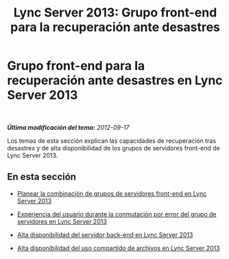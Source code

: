 ﻿---
title: 'Lync Server 2013: Grupo front-end para la recuperación ante desastres'
TOCTitle: Grupo front-end para la recuperación ante desastres
ms:assetid: 299cec23-35b4-4337-8f9a-2a57edd9c68b
ms:mtpsurl: https://technet.microsoft.com/es-es/library/JJ688005(v=OCS.15)
ms:contentKeyID: 49889017
ms.date: 01/07/2017
mtps_version: v=OCS.15
ms.translationtype: HT
---

# Grupo front-end para la recuperación ante desastres en Lync Server 2013

 

_**Última modificación del tema:** 2012-09-17_

Los temas de esta sección explican las capacidades de recuperación tras desastres y de alta disponibilidad de los grupos de servidores front-end de Lync Server 2013.

## En esta sección

  - [Planear la combinación de grupos de servidores front-end en Lync Server 2013](lync-server-2013-planning-for-front-end-pool-pairing.md)

  - [Experiencia del usuario durante la conmutación por error del grupo de servidores en Lync Server 2013](lync-server-2013-user-experience-during-pool-failure.md)

  - [Alta disponibilidad del servidor back-end en Lync Server 2013](lync-server-2013-back-end-server-high-availability.md)

  - [Alta disponibilidad del uso compartido de archivos en Lync Server 2013](lync-server-2013-file-sharing-high-availability.md)

